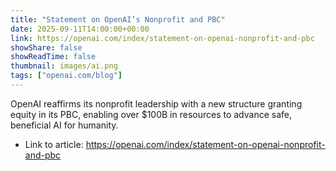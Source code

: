 ```yaml
---
title: "Statement on OpenAI’s Nonprofit and PBC"
date: 2025-09-11T14:00:00+00:00
link: https://openai.com/index/statement-on-openai-nonprofit-and-pbc
showShare: false
showReadTime: false
thumbnail: images/ai.png
tags: ["openai.com/blog"]
---
```

OpenAI reaffirms its nonprofit leadership with a new structure granting equity in its PBC, enabling over $100B in resources to advance safe, beneficial AI for humanity.

- Link to article: https://openai.com/index/statement-on-openai-nonprofit-and-pbc